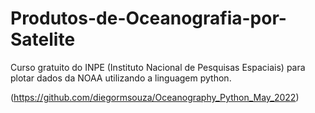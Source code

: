 # Produtos-de-Oceanografia-por-Satelite
Curso gratuito do INPE (Instituto Nacional de Pesquisas Espaciais) para plotar dados da NOAA utilizando a linguagem python. 

(https://github.com/diegormsouza/Oceanography_Python_May_2022)
